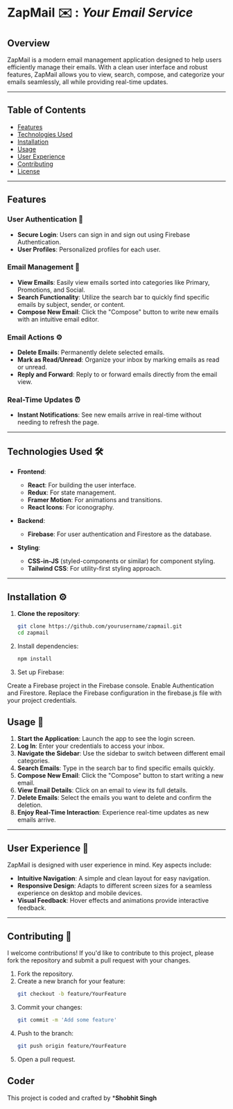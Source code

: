 # ZapMail ✉️ : ***Your Email Service***

## Overview
ZapMail is a modern email management application designed to help users efficiently manage their emails. With a clean user interface and robust features, ZapMail allows you to view, search, compose, and categorize your emails seamlessly, all while providing real-time updates.

---

## Table of Contents
- [Features](#features)
- [Technologies Used](#technologies-used)
- [Installation](#installation)
- [Usage](#usage)
- [User Experience](#user-experience)
- [Contributing](#contributing)
- [License](#license)

---

## Features

### User Authentication 🔐
- **Secure Login**: Users can sign in and sign out using Firebase Authentication.
- **User Profiles**: Personalized profiles for each user.

### Email Management 📧
- **View Emails**: Easily view emails sorted into categories like Primary, Promotions, and Social.
- **Search Functionality**: Utilize the search bar to quickly find specific emails by subject, sender, or content.
- **Compose New Email**: Click the "Compose" button to write new emails with an intuitive email editor.

### Email Actions ⚙️
- **Delete Emails**: Permanently delete selected emails.
- **Mark as Read/Unread**: Organize your inbox by marking emails as read or unread.
- **Reply and Forward**: Reply to or forward emails directly from the email view.

### Real-Time Updates ⏰
- **Instant Notifications**: See new emails arrive in real-time without needing to refresh the page.

---

## Technologies Used 🛠️
- **Frontend**:
  - **React**: For building the user interface.
  - **Redux**: For state management.
  - **Framer Motion**: For animations and transitions.
  - **React Icons**: For iconography.

- **Backend**:
  - **Firebase**: For user authentication and Firestore as the database.

- **Styling**:
  - **CSS-in-JS** (styled-components or similar) for component styling.
  - **Tailwind CSS**: For utility-first styling approach.

---

## Installation ⚙️

1. **Clone the repository**:
   ```bash
   git clone https://github.com/yourusername/zapmail.git
   cd zapmail
2. Install dependencies:
   ```bash
   npm install

3. Set up Firebase:

Create a Firebase project in the Firebase console.
Enable Authentication and Firestore.
Replace the Firebase configuration in the firebase.js file with your project credentials.

## Usage 📖

1. **Start the Application**: Launch the app to see the login screen.
2. **Log In**: Enter your credentials to access your inbox.
3. **Navigate the Sidebar**: Use the sidebar to switch between different email categories.
4. **Search Emails**: Type in the search bar to find specific emails quickly.
5. **Compose New Email**: Click the "Compose" button to start writing a new email.
6. **View Email Details**: Click on an email to view its full details.
7. **Delete Emails**: Select the emails you want to delete and confirm the deletion.
8. **Enjoy Real-Time Interaction**: Experience real-time updates as new emails arrive.

---

## User Experience 🌟

ZapMail is designed with user experience in mind. Key aspects include:
- **Intuitive Navigation**: A simple and clean layout for easy navigation.
- **Responsive Design**: Adapts to different screen sizes for a seamless experience on desktop and mobile devices.
- **Visual Feedback**: Hover effects and animations provide interactive feedback.

---

## Contributing 🤝

I welcome contributions! If you'd like to contribute to this project, please fork the repository and submit a pull request with your changes.

1. Fork the repository.
2. Create a new branch for your feature:
   ```bash
   git checkout -b feature/YourFeature
3. Commit your changes:
   ```bash
   git commit -m 'Add some feature'
4. Push to the branch:
   ```bash
   git push origin feature/YourFeature
5. Open a pull request.

## Coder
This project is coded and crafted by ***Shobhit Singh**
